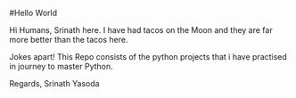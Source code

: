 #Hello World

Hi Humans,
Srinath here.
I have had tacos on the Moon and they are far more better than the tacos here.

Jokes apart! This Repo consists of the python projects that i have practised in journey to master Python.

Regards,
Srinath Yasoda
